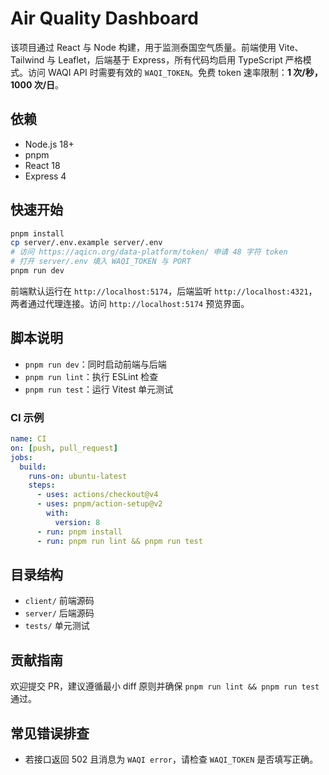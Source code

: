 # Air Quality Dashboard

该项目通过 React 与 Node 构建，用于监测泰国空气质量。前端使用 Vite、Tailwind 与 Leaflet，后端基于 Express，所有代码均启用 TypeScript 严格模式。访问 WAQI API 时需要有效的 `WAQI_TOKEN`。免费 token 速率限制：**1 次/秒，1000 次/日**。

## 依赖

- Node.js 18+
- pnpm
- React 18
- Express 4

## 快速开始

```bash
pnpm install
cp server/.env.example server/.env
# 访问 https://aqicn.org/data-platform/token/ 申请 48 字符 token
# 打开 server/.env 填入 WAQI_TOKEN 与 PORT
pnpm run dev
```
前端默认运行在 `http://localhost:5174`，后端监听 `http://localhost:4321`，两者通过代理连接。访问 `http://localhost:5174` 预览界面。

## 脚本说明

- `pnpm run dev`：同时启动前端与后端
- `pnpm run lint`：执行 ESLint 检查
- `pnpm run test`：运行 Vitest 单元测试

### CI 示例

```yaml
name: CI
on: [push, pull_request]
jobs:
  build:
    runs-on: ubuntu-latest
    steps:
      - uses: actions/checkout@v4
      - uses: pnpm/action-setup@v2
        with:
          version: 8
      - run: pnpm install
      - run: pnpm run lint && pnpm run test
```

## 目录结构

- `client/` 前端源码
- `server/` 后端源码
- `tests/`  单元测试

## 贡献指南

欢迎提交 PR，建议遵循最小 diff 原则并确保 `pnpm run lint && pnpm run test` 通过。

## 常见错误排查

- 若接口返回 502 且消息为 `WAQI error`，请检查 `WAQI_TOKEN` 是否填写正确。

